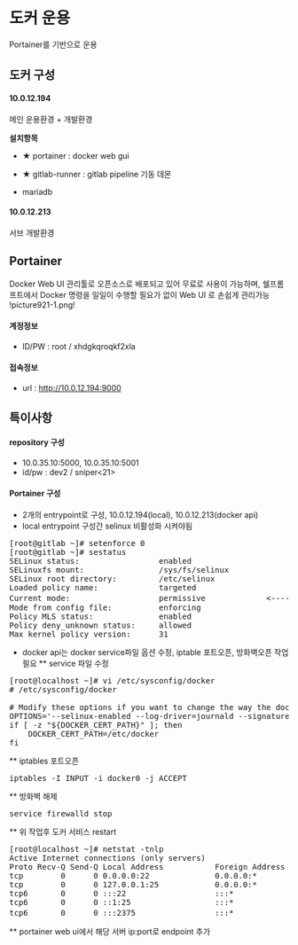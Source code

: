 # 도커 운용
 
Portainer를 기반으로 운용

## 도커 구성

#### 10.0.12.194

메인 운용환경 + 개발환경

**설치항목**

* ★ portainer : docker web gui

* ★ gitlab-runner : gitlab pipeline 기동 데몬

* mariadb

#### 10.0.12.213

서브 개발환경

## Portainer

Docker Web UI 관리툴로 오픈소스로 배포되고 있어 무료로 사용이 가능하며, 쉘프롬프트에서 Docker 명령을 일일이 수행할 필요가 없이 Web UI 로 손쉽게 관리가능
!picture921-1.png!

#### 계정정보

* ID/PW : root / xhdgkqroqkf2xla

#### 접속정보

* url : http://10.0.12.194:9000

## 특이사항

#### repository 구성

* 10.0.35.10:5000, 10.0.35.10:5001
* id/pw : dev2 / sniper<21>

#### Portainer 구성

* 2개의 entrypoint로 구성, 10.0.12.194(local), 10.0.12.213(docker api)
* local entrypoint 구성간 selinux 비활성화 시켜야됨

<pre>
[root@gitlab ~]# setenforce 0
[root@gitlab ~]# sestatus
SELinux status:                 enabled
SELinuxfs mount:                /sys/fs/selinux
SELinux root directory:         /etc/selinux
Loaded policy name:             targeted
Current mode:                   permissive             <--------- 원래 기동시 enforcing이며 변경시 permissive
Mode from config file:          enforcing
Policy MLS status:              enabled
Policy deny_unknown status:     allowed
Max kernel policy version:      31
</pre>

* docker api는 docker service파일 옵션 수정, iptable 포트오픈, 방화벽오픈 작업 필요
** service 파일 수정 

<pre>
[root@localhost ~]# vi /etc/sysconfig/docker
# /etc/sysconfig/docker

# Modify these options if you want to change the way the docker daemon runs
OPTIONS='--selinux-enabled --log-driver=journald --signature-verification=false -H unix:///var/run/docker.sock -H tcp://0.0.0.0:2375'
if [ -z "${DOCKER_CERT_PATH}" ]; then
    DOCKER_CERT_PATH=/etc/docker
fi
</pre>

** iptables 포트오픈

<pre>
iptables -I INPUT -i docker0 -j ACCEPT
</pre>

** 방화벽 해제

<pre>
service firewalld stop
</pre>

** 위 작업후 도커 서비스 restart

<pre>
[root@localhost ~]# netstat -tnlp
Active Internet connections (only servers)
Proto Recv-Q Send-Q Local Address           Foreign Address         State       PID/Program name
tcp        0      0 0.0.0.0:22              0.0.0.0:*               LISTEN      1199/sshd
tcp        0      0 127.0.0.1:25            0.0.0.0:*               LISTEN      1466/master
tcp6       0      0 :::22                   :::*                    LISTEN      1199/sshd
tcp6       0      0 ::1:25                  :::*                    LISTEN      1466/master
tcp6       0      0 :::2375                 :::*                    LISTEN      13085/dockerd-curre    <-- 도커 api 포트확인
</pre>

** portainer web ui에서 해당 서버 ip:port로 endpoint 추가
